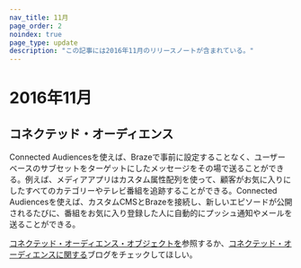 ```yaml
---
nav_title: 11月
page_order: 2
noindex: true
page_type: update
description: "この記事には2016年11月のリリースノートが含まれている。"
---
```


# 2016年11月

## コネクテッド・オーディエンス

Connected Audiencesを使えば、Brazeで事前に設定することなく、ユーザーベースのサブセットをターゲットにしたメッセージをその場で送ることができる。例えば、メディアアプリはカスタム属性配列を使って、顧客がお気に入りにしたすべてのカテゴリーやテレビ番組を追跡することができる。Connected Audiencesを使えば、カスタムCMSとBrazeを接続し、新しいエピソードが公開されるたびに、番組をお気に入り登録した人に自動的にプッシュ通知やメールを送ることができる。

[コネクテッド・オーディエンス・オブジェクトを][12]参照するか、[コネクテッド・オーディエンスに関する][13]ブログをチェックしてほしい。

[12]: {{site.baseurl}}/api/objects_filters/connected_audience/
[13]: https://www.braze.com/blog/connected-audiences/
